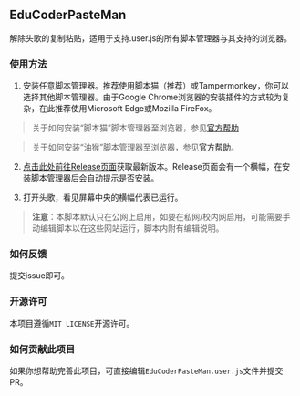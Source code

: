## EduCoderPasteMan

解除头歌的复制粘贴，适用于支持.user.js的所有脚本管理器与其支持的浏览器。

### 使用方法

1. 安装任意脚本管理器。推荐使用脚本猫（推荐）或Tampermonkey，你可以选择其他脚本管理器。由于Google Chrome浏览器的安装插件的方式较为复杂，在此推荐使用Microsoft Edge或Mozilla FireFox。

> 关于如何安装“脚本猫”脚本管理器至浏览器，参见[官方帮助](https://docs.scriptcat.org/docs/use/)

> 关于如何安装“油猴”脚本管理器至浏览器，参见[官方帮助](https://www.tampermonkey.net/faq.php?locale=zh#Q100)。

2. [点击此处前往Release页面](https://github.com/gaobobo/EduCoderPasteMan/releases)获取最新版本。Release页面会有一个横幅，在安装脚本管理器后会自动提示是否安装。

1. 打开头歌，看见屏幕中央的横幅代表已运行。

> **注意**：本脚本默认只在公网上启用，如要在私网/校内网启用，可能需要手动编辑脚本以在这些网站运行，脚本内附有编辑说明。

### 如何反馈

提交issue即可。

### 开源许可

本项目遵循`MIT LICENSE`开源许可。

### 如何贡献此项目

如果你想帮助完善此项目，可直接编辑`EduCoderPasteMan.user.js`文件并提交PR。